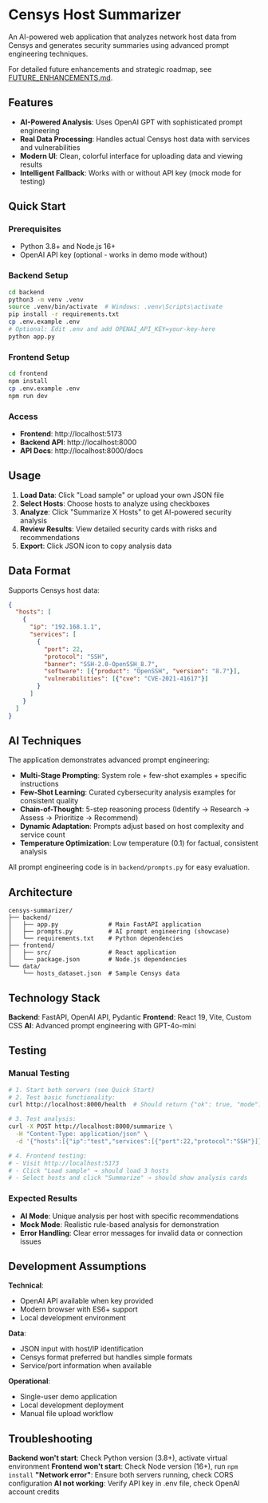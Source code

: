 # Censys Host Summarizer

An AI-powered web application that analyzes network host data from Censys and generates security summaries using advanced prompt engineering techniques.

For detailed future enhancements and strategic roadmap, see [FUTURE_ENHANCEMENTS.md](./FUTURE_ENHANCEMENTS.md).

## Features

- **AI-Powered Analysis**: Uses OpenAI GPT with sophisticated prompt engineering
- **Real Data Processing**: Handles actual Censys host data with services and vulnerabilities
- **Modern UI**: Clean, colorful interface for uploading data and viewing results
- **Intelligent Fallback**: Works with or without API key (mock mode for testing)

## Quick Start

### Prerequisites
- Python 3.8+ and Node.js 16+
- OpenAI API key (optional - works in demo mode without)

### Backend Setup
```bash
cd backend
python3 -m venv .venv
source .venv/bin/activate  # Windows: .venv\Scripts\activate
pip install -r requirements.txt
cp .env.example .env
# Optional: Edit .env and add OPENAI_API_KEY=your-key-here
python app.py
```

### Frontend Setup
```bash
cd frontend
npm install
cp .env.example .env
npm run dev
```

### Access
- **Frontend**: http://localhost:5173
- **Backend API**: http://localhost:8000
- **API Docs**: http://localhost:8000/docs

## Usage

1. **Load Data**: Click "Load sample" or upload your own JSON file
2. **Select Hosts**: Choose hosts to analyze using checkboxes
3. **Analyze**: Click "Summarize X Hosts" to get AI-powered security analysis
4. **Review Results**: View detailed security cards with risks and recommendations
5. **Export**: Click JSON icon to copy analysis data

## Data Format

Supports Censys host data:
```json
{
  "hosts": [
    {
      "ip": "192.168.1.1",
      "services": [
        {
          "port": 22,
          "protocol": "SSH",
          "banner": "SSH-2.0-OpenSSH_8.7",
          "software": [{"product": "OpenSSH", "version": "8.7"}],
          "vulnerabilities": [{"cve": "CVE-2021-41617"}]
        }
      ]
    }
  ]
}
```

## AI Techniques

The application demonstrates advanced prompt engineering:

- **Multi-Stage Prompting**: System role + few-shot examples + specific instructions
- **Few-Shot Learning**: Curated cybersecurity analysis examples for consistent quality
- **Chain-of-Thought**: 5-step reasoning process (Identify → Research → Assess → Prioritize → Recommend)
- **Dynamic Adaptation**: Prompts adjust based on host complexity and service count
- **Temperature Optimization**: Low temperature (0.1) for factual, consistent analysis

All prompt engineering code is in `backend/prompts.py` for easy evaluation.

## Architecture

```
censys-summarizer/
├── backend/
│   ├── app.py              # Main FastAPI application
│   ├── prompts.py          # AI prompt engineering (showcase)
│   └── requirements.txt    # Python dependencies
├── frontend/
│   ├── src/                # React application
│   └── package.json        # Node.js dependencies
└── data/
    └── hosts_dataset.json  # Sample Censys data
```

## Technology Stack

**Backend**: FastAPI, OpenAI API, Pydantic
**Frontend**: React 19, Vite, Custom CSS
**AI**: Advanced prompt engineering with GPT-4o-mini

## Testing

### Manual Testing
```bash
# 1. Start both servers (see Quick Start)
# 2. Test basic functionality:
curl http://localhost:8000/health  # Should return {"ok": true, "mode": "AI"}

# 3. Test analysis:
curl -X POST http://localhost:8000/summarize \
  -H "Content-Type: application/json" \
  -d '{"hosts":[{"ip":"test","services":[{"port":22,"protocol":"SSH"}]}]}'

# 4. Frontend testing:
# - Visit http://localhost:5173
# - Click "Load sample" → should load 3 hosts
# - Select hosts and click "Summarize" → should show analysis cards
```

### Expected Results
- **AI Mode**: Unique analysis per host with specific recommendations
- **Mock Mode**: Realistic rule-based analysis for demonstration
- **Error Handling**: Clear error messages for invalid data or connection issues

## Development Assumptions

**Technical**: 
- OpenAI API available when key provided
- Modern browser with ES6+ support
- Local development environment

**Data**: 
- JSON input with host/IP identification
- Censys format preferred but handles simple formats
- Service/port information when available

**Operational**: 
- Single-user demo application
- Local development deployment
- Manual file upload workflow

## Troubleshooting

**Backend won't start**: Check Python version (3.8+), activate virtual environment
**Frontend won't start**: Check Node version (16+), run `npm install`
**"Network error"**: Ensure both servers running, check CORS configuration
**AI not working**: Verify API key in .env file, check OpenAI account credits
